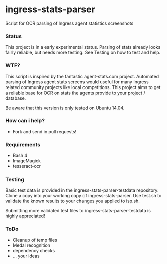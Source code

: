 ingress-stats-parser
====================

Script for OCR parsing of Ingress agent statistics screenshots

### Status
This project is in a early experimental status. Parsing of stats already looks fairly reliable, but needs more testing. See Testing on how to test and help.

### WTF?
This script is inspired by the fantastic agent-stats.com project.
Automated parsing of Ingress agent stats screens would useful for many Ingress related community projects like local competitions.
This project aims to get a reliable base for OCR on stats the agents provide to your project / database.

Be aware that this version is only tested on Ubuntu 14.04.

### How can i help?
* Fork and send in pull requests!

### Requirements

* Bash 4
* ImageMagick
* tesseract-ocr

### Testing
Basic test data is provided in the ingress-stats-parser-testdata repository. Clone a copy into your working copy of ingress-stats-parser. Use test.sh to validate the known results to your changes you applied to isp.sh.

Submitting more validated test files to ingress-stats-parser-testdata is highly appreciated!

### ToDo

* Cleanup of temp files
* Medal recognition
* dependency checks
* ... your ideas

